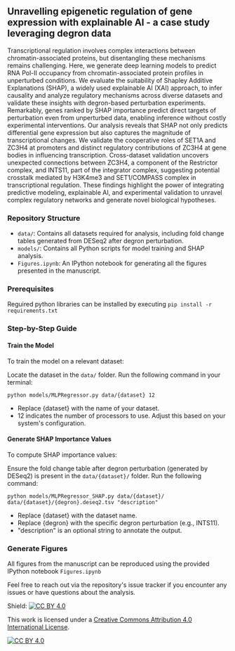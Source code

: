 ## Unravelling epigenetic regulation of gene expression with explainable AI - a case study leveraging degron data

Transcriptional regulation involves complex interactions between chromatin-associated proteins, but disentangling these mechanisms remains challenging. Here, we generate deep learning models to predict RNA Pol-II occupancy from chromatin-associated protein profiles in unperturbed conditions. We evaluate the suitability of Shapley Additive Explanations (SHAP), a widely used explainable AI (XAI) approach, to infer causality and analyze regulatory mechanisms across diverse datasets and validate these insights with degron-based perturbation experiments. Remarkably, genes ranked by SHAP importance predict direct targets of perturbation even from unperturbed data, enabling inference without costly experimental interventions. Our analysis reveals that SHAP not only predicts differential gene expression but also captures the magnitude of transcriptional changes. We validate the cooperative roles of SET1A and ZC3H4 at promoters and distinct regulatory contributions of ZC3H4 at gene bodies in influencing transcription. Cross-dataset validation uncovers unexpected connections between ZC3H4, a component of the Restrictor complex, and INTS11, part of the integrator complex, suggesting potential crosstalk mediated by H3K4me3 and SET1/COMPASS complex in transcriptional regulation. These findings highlight the power of integrating predictive modeling, explainable AI, and experimental validation to unravel complex regulatory networks and generate novel biological hypotheses.

### Repository Structure

- `data/`: Contains all datasets required for analysis, including fold change tables generated from DESeq2 after degron perturbation.
- `models/`: Contains all Python scripts for model training and SHAP analysis.
- `Figures.ipynb`: An IPython notebook for generating all the figures presented in the manuscript.

### Prerequisites

Reguired python libraries can be installed by executing `pip install -r requirements.txt`

### Step-by-Step Guide

#### Train the Model

To train the model on a relevant dataset:

Locate the dataset in the `data/` folder. Run the following command in your terminal:

`python models/MLPRegressor.py data/{dataset} 12`

- Replace {dataset} with the name of your dataset.
- 12 indicates the number of processors to use. Adjust this based on your system's configuration.

#### Generate SHAP Importance Values

To compute SHAP importance values:

Ensure the fold change table after degron perturbation (generated by DESeq2) is present in the `data/{dataset}/` folder. Run the following command:

`python models/MLPRegressor_SHAP.py data/{dataset}/ data/{dataset}/{degron}.deseq2.tsv "description"`

- Replace {dataset} with the dataset name.
- Replace {degron} with the specific degron perturbation (e.g., INTS11).
- "description" is an optional string to annotate the output.

### Generate Figures

All figures from the manuscript can be reproduced using the provided IPython notebook `Figures.ipynb`


Feel free to reach out via the repository's issue tracker if you encounter any issues or have questions about the analysis.

Shield: [![CC BY 4.0][cc-by-shield]][cc-by]

This work is licensed under a
[Creative Commons Attribution 4.0 International License][cc-by].

[![CC BY 4.0][cc-by-image]][cc-by]

[cc-by]: http://creativecommons.org/licenses/by/4.0/
[cc-by-image]: https://i.creativecommons.org/l/by/4.0/88x31.png
[cc-by-shield]: https://img.shields.io/badge/License-CC%20BY%204.0-lightgrey.svg
